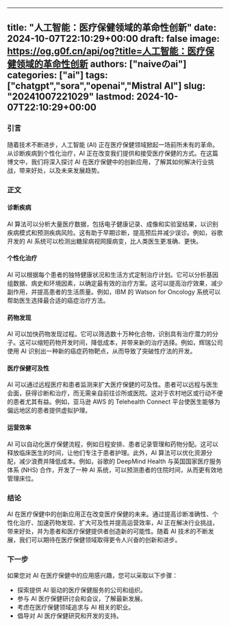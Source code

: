 
---
title: "人工智能：医疗保健领域的革命性创新"
date: 2024-10-07T22:10:29+00:00
draft: false
image: https://og.g0f.cn/api/og?title=人工智能：医疗保健领域的革命性创新
authors: ["naiveのai"]
categories: ["ai"]
tags: ["chatgpt","sora","openai","Mistral AI"]
slug: "20241007221029"
lastmod: 2024-10-07T22:10:29+00:00
---
### 引言

随着技术不断进步，人工智能 (AI) 正在医疗保健领域掀起一场前所未有的革命。从诊断疾病到个性化治疗，AI 正在改变我们提供和接受医疗保健的方式。在这篇博文中，我们将深入探讨 AI 在医疗保健中的创新应用，了解其如何解决行业挑战，带来好处，以及未来发展趋势。

### 正文

#### 诊断疾病

AI 算法可以分析大量医疗数据，包括电子健康记录、成像和实验室结果，以识别疾病模式和预测疾病风险。这有助于早期诊断，提高预后并减少误诊。例如，谷歌开发的 AI 系统可以检测出糖尿病视网膜病变，比人类医生更准确、更快。

#### 个性化治疗

AI 可以根据每个患者的独特健康状况和生活方式定制治疗计划。它可以分析基因组数据、病史和环境因素，以确定最有效的治疗方案。这可以提高治疗效果，减少副作用，并提高患者的生活质量。例如，IBM 的 Watson for Oncology 系统可以帮助医生选择最合适的癌症治疗方法。

#### 药物发现

AI 可以加快药物发现过程。它可以筛选数十万种化合物，识别具有治疗潜力的分子。这可以缩短药物开发时间，降低成本，并带来新的治疗选择。例如，辉瑞公司使用 AI 识别出一种新的癌症药物靶点，从而导致了突破性疗法的开发。

#### 医疗保健可及性

AI 可以通过远程医疗和患者监测来扩大医疗保健的可及性。患者可以远程与医生会面，获得诊断和治疗，而无需亲自前往诊所或医院。这对于农村地区或行动不便的患者尤其有益。例如，亚马逊 AWS 的 Telehealth Connect 平台使医生能够为偏远地区的患者提供虚拟护理。

#### 运营效率

AI 可以自动化医疗保健流程，例如日程安排、患者记录管理和药物分配。这可以释放临床医生的时间，让他们专注于患者护理。此外，AI 算法可以优化资源分配，减少浪费并降低成本。例如，谷歌的 DeepMind Health 与英国国家医疗服务体系 (NHS) 合作，开发了一种 AI 系统，可以预测患者的住院时间，从而更有效地管理床位。

### 结论

AI 在医疗保健中的创新应用正在改变医疗保健的未来。通过提高诊断准确性、个性化治疗、加速药物发现、扩大可及性并提高运营效率，AI 正在解决行业挑战，带来好处，并为患者和医疗保健提供者创造新的可能性。随着 AI 技术的不断发展，我们可以期待在医疗保健领域取得更令人兴奋的创新和进步。

### 下一步

如果您对 AI 在医疗保健中的应用感兴趣，您可以采取以下步骤：

* 探索提供 AI 驱动的医疗保健服务的公司和组织。
* 参与 AI 医疗保健研讨会和会议，了解最新发展。
* 考虑在医疗保健领域追求与 AI 相关的职业。
* 倡导对 AI 医疗保健研究和开发的支持。